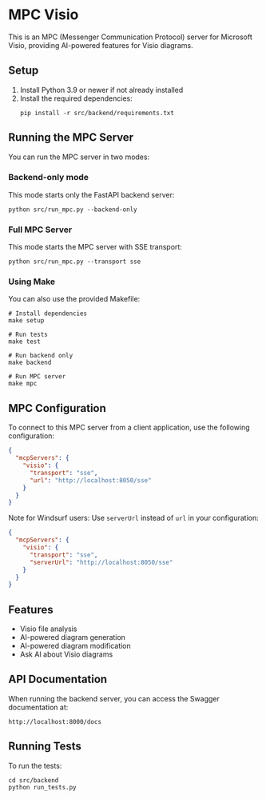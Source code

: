 # MPC Visio

This is an MPC (Messenger Communication Protocol) server for Microsoft Visio, providing AI-powered features for Visio diagrams.

## Setup

1. Install Python 3.9 or newer if not already installed
2. Install the required dependencies:
   ```
   pip install -r src/backend/requirements.txt
   ```

## Running the MPC Server

You can run the MPC server in two modes:

### Backend-only mode

This mode starts only the FastAPI backend server:

```
python src/run_mpc.py --backend-only
```

### Full MPC Server

This mode starts the MPC server with SSE transport:

```
python src/run_mpc.py --transport sse
```

### Using Make

You can also use the provided Makefile:

```
# Install dependencies
make setup

# Run tests
make test

# Run backend only
make backend

# Run MPC server
make mpc
```

## MPC Configuration

To connect to this MPC server from a client application, use the following configuration:

```json
{
  "mcpServers": {
    "visio": {
      "transport": "sse",
      "url": "http://localhost:8050/sse"
    }
  }
}
```

Note for Windsurf users: Use `serverUrl` instead of `url` in your configuration:

```json
{
  "mcpServers": {
    "visio": {
      "transport": "sse",
      "serverUrl": "http://localhost:8050/sse"
    }
  }
}
```

## Features

- Visio file analysis
- AI-powered diagram generation
- AI-powered diagram modification
- Ask AI about Visio diagrams

## API Documentation

When running the backend server, you can access the Swagger documentation at:

```
http://localhost:8000/docs
```

## Running Tests

To run the tests:

```
cd src/backend
python run_tests.py
``` 